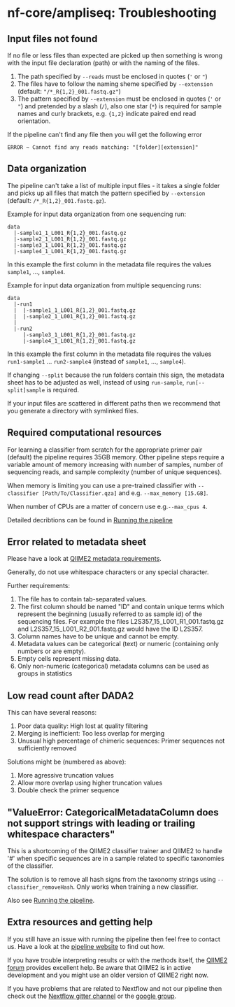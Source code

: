 # nf-core/ampliseq: Troubleshooting

## Input files not found

If no file or less files than expected are picked up then something is wrong with the input file declaration (path) or with the naming of the files.

1. The path specified by `--reads` must be enclosed in quotes (`'` or `"`)
2. The files have to follow the naming sheme specified by `--extension` (default: `"/*_R{1,2}_001.fastq.gz"`)
3. The pattern specified by `--extension` must be enclosed in quotes (`'` or `"`) and pretended by a slash (`/`), also one star (`*`) is required for sample names and curly brackets, e.g. `{1,2}` indicate paired end read orientation.

If the pipeline can't find any file then you will get the following error

```
ERROR ~ Cannot find any reads matching: "[folder][extension]"
```


## Data organization
The pipeline can't take a list of multiple input files - it takes a single folder and picks up all files that match the pattern specified by `--extension` (default: `/*_R{1,2}_001.fastq.gz`).

Example for input data organization from one sequencing run:
```
data
  |-sample1_1_L001_R{1,2}_001.fastq.gz
  |-sample2_1_L001_R{1,2}_001.fastq.gz
  |-sample3_1_L001_R{1,2}_001.fastq.gz
  |-sample4_1_L001_R{1,2}_001.fastq.gz
```

In this example the first column in the metadata file requires the values `sample1`, ..., `sample4`.


Example for input data organization from multiple sequencing runs:
```
data
  |-run1
  |  |-sample1_1_L001_R{1,2}_001.fastq.gz
  |  |-sample2_1_L001_R{1,2}_001.fastq.gz
  |
  |-run2
     |-sample3_1_L001_R{1,2}_001.fastq.gz
     |-sample4_1_L001_R{1,2}_001.fastq.gz
```

In this example the first column in the metadata file requires the values `run1-sample1` ... `run2-sample4` (instead of `sample1`, ..., `sample4`).

If changing `--split` because the run folders contain this sign, the metadata sheet has to be adjusted as well, instead of using `run-sample`, `run[--split]sample` is required.

If your input files are scattered in different paths then we recommend that you generate a directory with symlinked files.


## Required computational resources

For learning a classifier from scratch for the appropriate primer pair (default) the pipeline requires 35GB memory. Other pipeline steps require a variable amount of memory increasing with number of samples, number of sequencing reads, and sample complexity (number of unique sequences).

When memory is limiting you can use a pre-trained classifier with `--classifier [Path/To/Classifier.qza]` and e.g. `--max_memory [15.GB]`.

When number of CPUs are a matter of concern use e.g.`--max_cpus 4`.

Detailed decribtions can be found in [Running the pipeline](usage.md)

## Error related to metadata sheet

Please have a look at [QIIME2 metadata requirements](https://docs.qiime2.org/2018.6/tutorials/metadata). 

Generally, do not use whitespace characters or any special character.

Further requirements:
1. The file has to contain tab-separated values. 
2. The first column should be named "ID" and contain unique terms which represent the beginning (usually referred to as sample id) of the sequencing files. For example the files L2S357_15_L001_R1_001.fastq.gz and L2S357_15_L001_R2_001.fastq.gz would have the ID L2S357.
3. Column names have to be unique and cannot be empty. 
4. Metadata values can be categorical (text) or numeric (containing only numbers or are empty). 
5. Empty cells represent missing data.
6. Only non-numeric (categorical) metadata columns can be used as groups in statistics

## Low read count after DADA2
This can have several reasons:
1. Poor data quality: High lost at quality filtering
2. Merging is inefficient: Too less overlap for merging
3. Unusual high percentage of chimeric sequences: Primer sequences not sufficiently removed

Solutions might be (numbered as above):
1. More agressive truncation values
2. Allow more overlap using higher truncation values
3. Double check the primer sequence

## "ValueError: CategoricalMetadataColumn does not support strings with leading or trailing whitespace characters"
This is a shortcoming of the QIIME2 classifier trainer and QIIME2 to handle '#' when specific sequences are in a sample related to specific taxonomies of the classifier. 

The solution is to remove all hash signs from the taxonomy strings using `--classifier_removeHash`. Only works when training a new classifier.

Also see [Running the pipeline](usage.md).

## Extra resources and getting help
If you still have an issue with running the pipeline then feel free to contact us.
Have a look at the [pipeline website](https://github.com/nf-core/ampliseq) to find out how.

If you have trouble interpreting results or with the methods itself, the [QIIME2 forum](https://forum.qiime2.org/) provides excellent help. Be aware that QIIME2 is in active development and you might use an older version of QIIME2 right now. 

If you have problems that are related to Nextflow and not our pipeline then check out the [Nextflow gitter channel](https://gitter.im/nextflow-io/nextflow) or the [google group](https://groups.google.com/forum/#!forum/nextflow).
